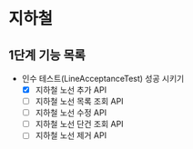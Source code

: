 # 지하철 


## 1단계 기능 목록

- 인수 테스트(LineAcceptanceTest) 성공 시키기
    - [x] 지하철 노선 추가 API
    - [ ] 지하철 노선 목록 조회 API
    - [ ] 지하철 노선 수정 API
    - [ ] 지하철 노선 단건 조회 API
    - [ ] 지하철 노선 제거 API